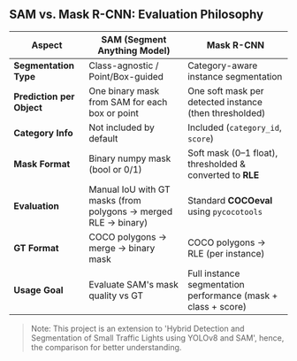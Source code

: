 ## SAM vs. Mask R-CNN: Evaluation Philosophy

| Aspect                    | **SAM (Segment Anything Model)**                               | **Mask R-CNN**                                                |
| ------------------------- | -------------------------------------------------------------- | ------------------------------------------------------------- |
| **Segmentation Type**     | Class-agnostic / Point/Box-guided                              | Category-aware instance segmentation                          |
| **Prediction per Object** | One binary mask from SAM for each box or point                 | One soft mask per detected instance (then thresholded)        |
| **Category Info**         | Not included by default                                        | Included (`category_id`, `score`)                             |
| **Mask Format**           | Binary numpy mask (bool or 0/1)                                | Soft mask (0–1 float), thresholded & converted to **RLE**     |
| **Evaluation**            | Manual IoU with GT masks (from polygons → merged RLE → binary) | Standard **COCOeval** using `pycocotools`                     |
| **GT Format**             | COCO polygons → merge → binary mask                            | COCO polygons → RLE (per instance)                            |
| **Usage Goal**            | Evaluate SAM's mask quality vs GT                              | Full instance segmentation performance (mask + class + score) |

>Note: This project is an extension to 'Hybrid Detection and Segmentation of Small Traffic Lights using YOLOv8 and SAM', hence, the comparison for better understanding.
